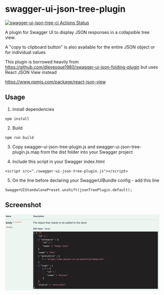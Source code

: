 # swagger-ui-json-tree-plugin

[![swagger-ui-json-tree-ci Actions Status](https://github.com/justinebateman/swagger-ui-json-tree-plugin/workflows/swagger-ui-json-tree-ci/badge.svg)](https://github.com/justinebateman/swagger-ui-json-tree-plugin/actions)

A plugin for Swagger UI to display JSON responses in a collapsible tree view.

A "copy to clipboard button" is also available for the entire JSON object or for individual values

This plugin is borrowed heavily from https://github.com/dlevesque1980/swagger-ui-json-folding-plugin but uses React JSON View instead

https://www.npmjs.com/package/react-json-view

## Usage

1. Install dependencies

```
npm install
```

2. Build

```
npm run build
```

3. Copy swagger-ui-json-tree-plugin.js and swagger-ui-json-tree-plugin.js.map from the dist folder into your Swagger project

4. Include this script in your Swagger index.html

```
<script src="./swagger-ui-json-tree-plugin.js"></script>
```

5. On the line before declaring your SwaggerUIBundle config - add this line

```
SwaggerUIStandalonePreset.unshift(jsonTreePlugin.default);
```

## Screenshot

![alt text](https://github.com/justinebateman/swagger-ui-json-tree-plugin/blob/master/doc/Example.png?raw=true)
